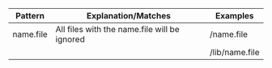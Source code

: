 Pattern    |              Explanation/Matches             | Examples
-------    |                 -----------                  | ------
name.file  | All files with the name.file will be ignored | /name.file
           |                                              | /lib/name.file
